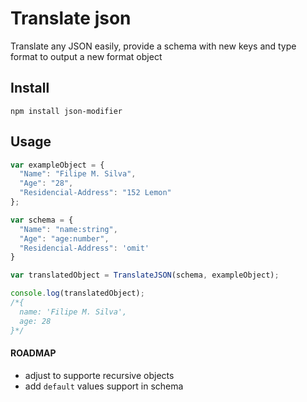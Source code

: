 # Translate json

Translate any JSON easily, provide a schema with new keys and type format to output a new format object

## Install

`npm install json-modifier`

## Usage

``` javascript
var exampleObject = {
  "Name": "Filipe M. Silva",
  "Age": "28",
  "Residencial-Address": "152 Lemon"
};

var schema = {
  "Name": "name:string",
  "Age": "age:number",
  "Residencial-Address": 'omit'
}

var translatedObject = TranslateJSON(schema, exampleObject);

console.log(translatedObject);
/*{
  name: 'Filipe M. Silva',
  age: 28
}*/
```

#### ROADMAP

- adjust to supporte recursive objects
- add `default` values support in schema
